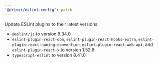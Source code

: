 ```yaml
---
'@priver/eslint-config': patch
---
```


Update ESLint plugins to their latest versions

- `@eslint/js` to version 9.34.0
- `eslint-plugin-react-dom`, `eslint-plugin-react-hooks-extra`,
  `eslint-plugin-react-naming-convention`, `eslint-plugin-react-web-api`, and
  `eslint-plugin-react-x` to version 1.52.6
- `typescript-eslint` to version 8.41.0

